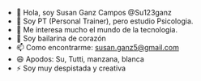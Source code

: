 - 👋 Hola, soy Susan Ganz Campos @Su123ganz
- 👀 Soy PT (Personal Trainer), pero estudio Psicologia.
- 🌱 Me interesa mucho el mundo de la tecnologia. 
- 💞️ Soy bailarina de corazón 
- 📫 Como encontrarme: susan.ganz5@gmail.com
- 😄 Apodos: Su, Tutti, manzana, blanca
- ⚡ Soy muy despistada y creativa

<!---
Su123ganz/Su123ganz is a ✨ special ✨ repository because its `README.md` (this file) appears on your GitHub profile.
You can click the Preview link to take a look at your changes.
--->

